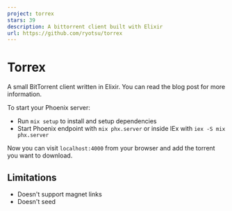 ```yaml
---
project: torrex
stars: 39
description: A bittorrent client built with Elixir
url: https://github.com/ryotsu/torrex
---
```


Torrex
======

A small BitTorrent client written in Elixir. You can read the blog post for more information.

To start your Phoenix server:

-   Run `mix setup` to install and setup dependencies
-   Start Phoenix endpoint with `mix phx.server` or inside IEx with `iex -S mix phx.server`

Now you can visit `localhost:4000` from your browser and add the torrent you want to download.

Limitations
-----------

-   Doesn't support magnet links
-   Doesn't seed

